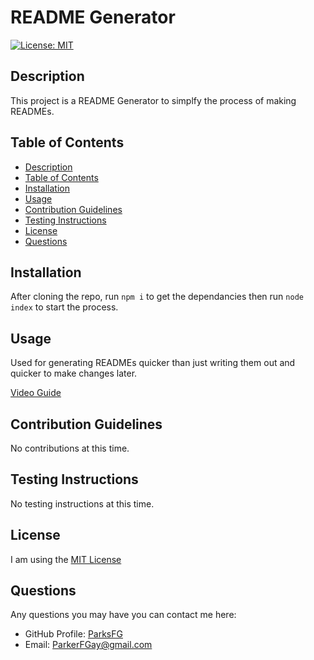 # README Generator
  
  [![License: MIT](https://img.shields.io/badge/License-MIT-yellow.svg)](https://opensource.org/licenses/MIT)
  
## Description

This project is a README Generator to simplfy the process of making READMEs.

## Table of Contents

  - [Description](#description)
  - [Table of Contents](#table-of-contents)
  - [Installation](#installation)
  - [Usage](#usage)
  - [Contribution Guidelines](#contribution-guidelines)
  - [Testing Instructions](#testing-instructions)
  - [License](#license)
  - [Questions](#questions)

## Installation

After cloning the repo, run `npm i` to get the dependancies then run `node index` to start the process.

## Usage

Used for generating READMEs quicker than just writing them out and quicker to make changes later.

[Video Guide](https://drive.google.com/file/d/1r1E2_fRRchw1hoGnInG1C0oraw4y4Pak/view)

## Contribution Guidelines

No contributions at this time.

## Testing Instructions

No testing instructions at this time.

## License

I am using the [MIT License](https://choosealicense.com/licenses/mit/)

## Questions

Any questions you may have you can contact me here:
- GitHub Profile: [ParksFG](https://github.com/ParksFG)
- Email: ParkerFGay@gmail.com
